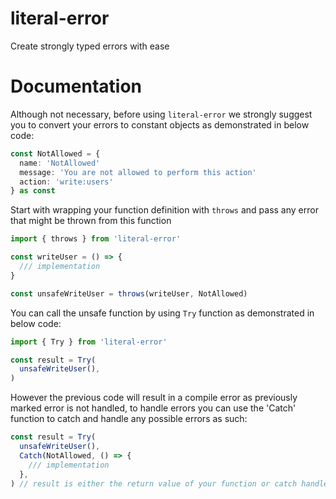 # literal-error
Create strongly typed errors with ease

# Documentation
Although not necessary, before using `literal-error` we strongly suggest you to convert your errors to constant objects as demonstrated in below code:
```ts
const NotAllowed = {
  name: 'NotAllowed'
  message: 'You are not allowed to perform this action'
  action: 'write:users'
} as const
```

Start with wrapping your function definition with `throws` and pass any error that might be thrown from this function
```ts
import { throws } from 'literal-error'

const writeUser = () => {
  /// implementation
}

const unsafeWriteUser = throws(writeUser, NotAllowed)
```

You can call the unsafe function by using `Try` function as demonstrated in below code:
```ts
import { Try } from 'literal-error'

const result = Try(
  unsafeWriteUser(),
)
```

However the previous code will result in a compile error as previously marked error is not handled, to handle errors you can use the 'Catch' function to catch and handle any possible errors as such:
```ts
const result = Try(
  unsafeWriteUser(),
  Catch(NotAllowed, () => {
    /// implementation
  },
) // result is either the return value of your function or catch handle function
```


